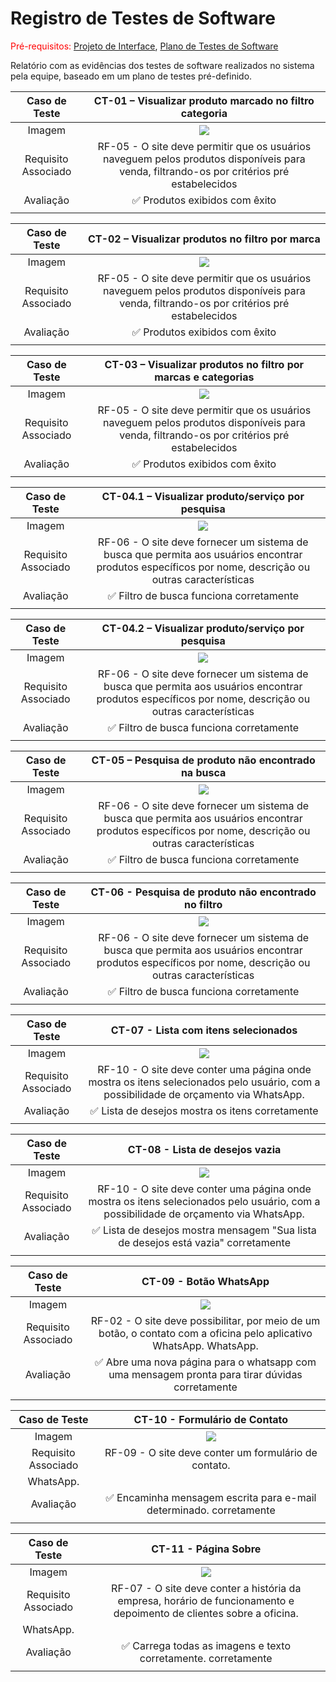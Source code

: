 # Registro de Testes de Software

<span style="color:red">Pré-requisitos: <a href="03-Projeto de Interface.md"> Projeto de Interface</a></span>, <a href="08-Plano de Testes de Software.md"> Plano de Testes de Software</a>

Relatório com as evidências dos testes de software realizados no sistema pela equipe, baseado em um plano de testes pré-definido.

|  **Caso de Teste**  |                                                                 **CT-01 – Visualizar produto marcado no filtro categoria**                                                                  |
| :-----------------: | :-----------------------------------------------------------------------------------------------------------------------------------------------------------------------------------------: |
|       Imagem        | <img widt = "500px" src = "https://github.com/ICEI-PUC-Minas-PMV-ADS/pmv-ads-2023-1-e1-proj-web-t2-grupo-2-paiva-moto-pecas/blob/main/docs/img/Teste%20de%20filtro%20por%20categoria.jpg"/> |
| Requisito Associado |                          RF-05 - O site deve permitir que os usuários naveguem pelos produtos disponíveis para venda, filtrando-os por critérios pré estabelecidos                          |
|      Avaliação      |                                                                               ✅ Produtos exibidos com êxito                                                                                |
|                     |                                                                                                                                                                                             |

|  **Caso de Teste**  |                                                                   **CT-02 – Visualizar produtos no filtro por marca**                                                                   |
| :-----------------: | :-------------------------------------------------------------------------------------------------------------------------------------------------------------------------------------: |
|       Imagem        | <img widt = "500px" src = "https://github.com/ICEI-PUC-Minas-PMV-ADS/pmv-ads-2023-1-e1-proj-web-t2-grupo-2-paiva-moto-pecas/blob/main/docs/img/Teste%20de%20filtro%20por%20marca.jpg"/> |
| Requisito Associado |                        RF-05 - O site deve permitir que os usuários naveguem pelos produtos disponíveis para venda, filtrando-os por critérios pré estabelecidos                        |
|      Avaliação      |                                                                             ✅ Produtos exibidos com êxito                                                                              |
|                     |                                                                                                                                                                                         |

|  **Caso de Teste**  |                                                                    **CT-03 – Visualizar produtos no filtro por marcas e categorias**                                                                    |
| :-----------------: | :-----------------------------------------------------------------------------------------------------------------------------------------------------------------------------------------------------: |
|       Imagem        | <img widt = "500px" src = "https://github.com/ICEI-PUC-Minas-PMV-ADS/pmv-ads-2023-1-e1-proj-web-t2-grupo-2-paiva-moto-pecas/blob/main/docs/img/Teste%20de%20filtro%20por%20marca%20e%20categoria.jpg"/> |
| Requisito Associado |                                RF-05 - O site deve permitir que os usuários naveguem pelos produtos disponíveis para venda, filtrando-os por critérios pré estabelecidos                                |
|      Avaliação      |                                                                                     ✅ Produtos exibidos com êxito                                                                                      |
|                     |                                                                                                                                                                                                         |

|  **Caso de Teste**  |                                                               **CT-04.1 – Visualizar produto/serviço por pesquisa**                                                                |
| :-----------------: | :--------------------------------------------------------------------------------------------------------------------------------------------------------------------------------: |
|       Imagem        | <img widt = "500px" src = "https://github.com/ICEI-PUC-Minas-PMV-ADS/pmv-ads-2023-1-e1-proj-web-t2-grupo-2-paiva-moto-pecas/blob/main/docs/img/Teste%20de%20sucesso%20marca.jpg"/> |
| Requisito Associado |               RF-06 - O site deve fornecer um sistema de busca que permita aos usuários encontrar produtos específicos por nome, descrição ou outras características               |
|      Avaliação      |                                                                      ✅ Filtro de busca funciona corretamente                                                                      |
|                     |                                                                                                                                                                                    |

|  **Caso de Teste**  |                                                                 **CT-04.2 – Visualizar produto/serviço por pesquisa**                                                                  |
| :-----------------: | :------------------------------------------------------------------------------------------------------------------------------------------------------------------------------------: |
|       Imagem        | <img widt = "500px" src = "https://github.com/ICEI-PUC-Minas-PMV-ADS/pmv-ads-2023-1-e1-proj-web-t2-grupo-2-paiva-moto-pecas/blob/main/docs/img/Teste%20de%20sucesso%20categoria.jpg"/> |
| Requisito Associado |                 RF-06 - O site deve fornecer um sistema de busca que permita aos usuários encontrar produtos específicos por nome, descrição ou outras características                 |
|      Avaliação      |                                                                        ✅ Filtro de busca funciona corretamente                                                                        |
|                     |                                                                                                                                                                                        |

|  **Caso de Teste**  |                                                           **CT-05 – Pesquisa de produto não encontrado na busca**                                                            |
| :-----------------: | :--------------------------------------------------------------------------------------------------------------------------------------------------------------------------: |
|       Imagem        | <img widt = "500px" src = "https://github.com/ICEI-PUC-Minas-PMV-ADS/pmv-ads-2023-1-e1-proj-web-t2-grupo-2-paiva-moto-pecas/blob/main/docs/img/Teste%20de%20insucesso.jpg"/> |
| Requisito Associado |            RF-06 - O site deve fornecer um sistema de busca que permita aos usuários encontrar produtos específicos por nome, descrição ou outras características            |
|      Avaliação      |                                                                   ✅ Filtro de busca funciona corretamente                                                                   |
|                     |                                                                                                                                                                              |

|  **Caso de Teste**  |                                                                **CT-06 - Pesquisa de produto não encontrado no filtro**                                                                |
| :-----------------: | :------------------------------------------------------------------------------------------------------------------------------------------------------------------------------------: |
|       Imagem        | <img widt = "500px" src = "https://github.com/ICEI-PUC-Minas-PMV-ADS/pmv-ads-2023-1-e1-proj-web-t2-grupo-2-paiva-moto-pecas/blob/main/docs/img/Teste%20de%20insucesso%20filtros.jpg"/> |
| Requisito Associado |                 RF-06 - O site deve fornecer um sistema de busca que permita aos usuários encontrar produtos específicos por nome, descrição ou outras características                 |
|      Avaliação      |                                                                        ✅ Filtro de busca funciona corretamente                                                                        |
|                     |                                                                                                                                                                                        |

|  **Caso de Teste**  |                                                                      **CT-07 - Lista com itens selecionados**                                                                       |
| :-----------------: | :---------------------------------------------------------------------------------------------------------------------------------------------------------------------------------: |
|       Imagem        | <img widt = "500px" src = "https://github.com/ICEI-PUC-Minas-PMV-ADS/pmv-ads-2023-1-e1-proj-web-t2-grupo-2-paiva-moto-pecas/blob/main/docs/img/caso-sucesso-lista-de-desejos.jpg"/> |
| Requisito Associado |                        RF-10 - O site deve conter uma página onde mostra os itens selecionados pelo usuário, com a possibilidade de orçamento via WhatsApp.                         |
|      Avaliação      |                                                                  ✅ Lista de desejos mostra os itens corretamente                                                                   |
|                     |                                                                                                                                                                                     |

|  **Caso de Teste**  |                                                                          **CT-08 - Lista de desejos vazia**                                                                           |
| :-----------------: | :-----------------------------------------------------------------------------------------------------------------------------------------------------------------------------------: |
|       Imagem        | <img widt = "500px" src = "https://github.com/ICEI-PUC-Minas-PMV-ADS/pmv-ads-2023-1-e1-proj-web-t2-grupo-2-paiva-moto-pecas/blob/main/docs/img/caso-insucesso-lista-de-desejos.jpg"/> |
| Requisito Associado |                         RF-10 - O site deve conter uma página onde mostra os itens selecionados pelo usuário, com a possibilidade de orçamento via WhatsApp.                          |
|      Avaliação      |                                                  ✅ Lista de desejos mostra mensagem "Sua lista de desejos está vazia" corretamente                                                   |
|                     |                                                                                                                                                                                       |


|  **Caso de Teste**  |                                                                          **CT-09 - Botão WhatsApp**                                                                           |
| :-----------------: | :-----------------------------------------------------------------------------------------------------------------------------------------------------------------------------------: |
|       Imagem        | <img widt = "500px" src = "https://github.com/ICEI-PUC-Minas-PMV-ADS/pmv-ads-2023-1-e1-proj-web-t2-grupo-2-paiva-moto-pecas/blob/main/docs/img/teste-botao-whatszapp.jpg"/> |
| Requisito Associado |                         RF-02 - O site deve possibilitar, por meio de um botão, o contato com a oficina pelo aplicativo WhatsApp. WhatsApp.                          |
|      Avaliação      |                                                  ✅ Abre uma nova página para o whatsapp com uma mensagem pronta para tirar dúvidas corretamente                                                   |
|                     |                                                                                                                                                                                       |

|  **Caso de Teste**  |                                                                          **CT-10 - Formulário de Contato**                                                                           |
| :-----------------: | :-----------------------------------------------------------------------------------------------------------------------------------------------------------------------------------: |
|       Imagem        | <img widt = "500px" src = "https://github.com/ICEI-PUC-Minas-PMV-ADS/pmv-ads-2023-1-e1-proj-web-t2-grupo-2-paiva-moto-pecas/blob/main/docs/img/teste-contato.jpg"/> |
| Requisito Associado |                         RF-09 - O site deve conter um formulário de contato.
 WhatsApp.                          |
|      Avaliação      |                                                  ✅ 	Encaminha mensagem escrita para e-mail determinado. corretamente                                                   |
|                     |                                                                                                                                                                                       |

|  **Caso de Teste**  |                                                                          **CT-11 - Página Sobre**                                                                           |
| :-----------------: | :-----------------------------------------------------------------------------------------------------------------------------------------------------------------------------------: |
|       Imagem        | <img widt = "500px" src = "https://github.com/ICEI-PUC-Minas-PMV-ADS/pmv-ads-2023-1-e1-proj-web-t2-grupo-2-paiva-moto-pecas/blob/main/docs/img/teste-sobre.jpg"/> |
| Requisito Associado |                         RF-07 - O site deve conter a história da empresa, horário de funcionamento e depoimento de clientes sobre a oficina.
 WhatsApp.                          |
|      Avaliação      |                                                  ✅ 	Carrega todas as imagens e texto corretamente. corretamente                                                   |
|                     |                                                                                                                                                                                       |

